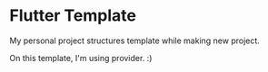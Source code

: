 # Flutter Template
My personal project structures template while making new project.

On this template, I'm using provider. :)